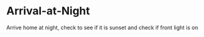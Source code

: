 # Arrival-at-Night
Arrive home at night, check to see if it is sunset and check if front light is on
